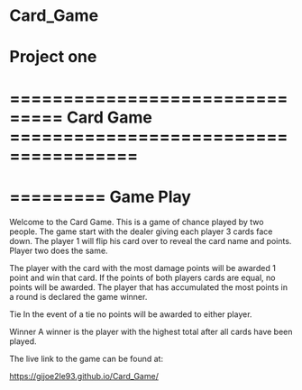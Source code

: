 # Card_Game
Project one
================================================================================
=============================== Card Game ======================================
================================================================================
=========
Game Play
=========

Welcome to the Card Game.  This is a game of chance played by two people. The game start with the dealer giving each player 3 cards face down.  The player 1 will flip his card over to reveal the card name and points.  Player two does the same.

The player with the card with the most damage points will be awarded 1 point and win that card.  If the points of both players cards are equal, no points will be awarded.  The player that has accumulated the most points in a round is declared the game winner.   

Tie
In the event of a tie no points will be awarded to either player.

Winner
A winner is the player with the highest total after all cards have been played.

The live link to the game can be found at:

https://gijoe2le93.github.io/Card_Game/
